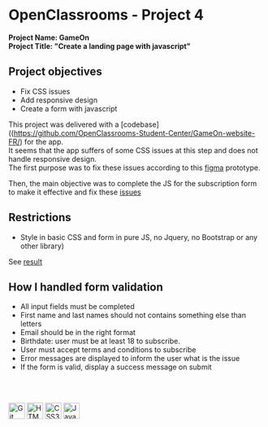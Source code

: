 # OpenClassrooms - Project 4
**Project Name: GameOn**  
**Project Title: "Create a landing page with javascript"**  

## Project objectives
 - Fix CSS issues
 - Add responsive design
 - Create a form with javascript

This project was delivered with a [codebase]((https://github.com/OpenClassrooms-Student-Center/GameOn-website-FR/) for the app.  
It seems that the app suffers of some CSS issues at this step and does not handle responsive design.  
The first purpose was to fix these issues according to this [figma](https://www.figma.com/file/B7NKBDvSI18uoMLJgpnh48/UI-Design-GameOn-FR?node-id=106%3A630) prototype.  

Then, the main objective was to complete the JS for the subscription form to make it effective and fix these [issues](https://github.com/OpenClassrooms-Student-Center/GameOn-website-FR/issues)

 ## Restrictions
 - Style in basic CSS and form in pure JS, no Jquery, no Bootstrap or any other library)

See [result ](https://rmimekaa.github.io/RemiRoeland_4_26-05-2021/starterOnly/)
 
## How I handled form validation
 - All input fields must be completed
 - First name and last names should not contains something else than letters
 - Email should be in the right format
 - Birthdate: user must be at least 18 to subscribe.
 - User must accept terms and conditions to subscribe
 - Error messages are displayed to inform the user what is the issue
 - If the form is valid, display a success message on submit

<br/><br/>

<p float="left">
 <img alt="Git" title="Git" src="https://cdn.jsdelivr.net/gh/devicons/devicon/icons/git/git-original.svg" width="32px"/>
 <img alt="HTML5" title="HTML5" src="https://cdn.jsdelivr.net/gh/devicons/devicon/icons/html5/html5-original.svg" width="32px"/>
 <img alt="CSS3" title="CSS3" src="https://cdn.jsdelivr.net/gh/devicons/devicon/icons/css3/css3-original.svg" width="32px"/>
 <img alt="JavaScript" title="JavaScript" src="https://cdn.jsdelivr.net/gh/devicons/devicon/icons/javascript/javascript-plain.svg" width="32px"/>
</p>
